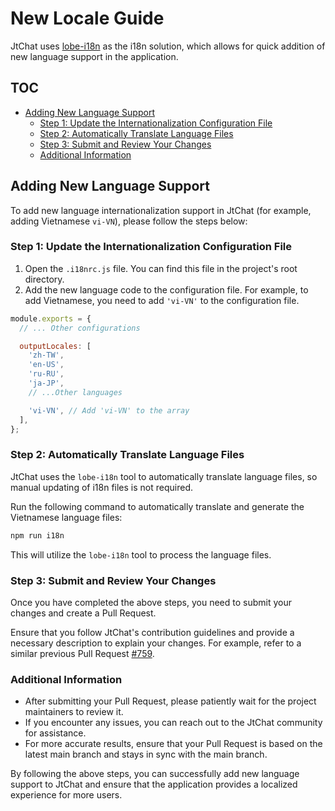 # New Locale Guide

JtChat uses [lobe-i18n](https://github.com/lobehub/lobe-cli-toolbox/tree/master/packages/lobe-i18n) as the i18n solution, which allows for quick addition of new language support in the application.

## TOC

- [Adding New Language Support](#adding-new-language-support)
  - [Step 1: Update the Internationalization Configuration File](#step-1-update-the-internationalization-configuration-file)
  - [Step 2: Automatically Translate Language Files](#step-2-automatically-translate-language-files)
  - [Step 3: Submit and Review Your Changes](#step-3-submit-and-review-your-changes)
  - [Additional Information](#additional-information)

## Adding New Language Support

To add new language internationalization support in JtChat (for example, adding Vietnamese `vi-VN`), please follow the steps below:

### Step 1: Update the Internationalization Configuration File

1. Open the `.i18nrc.js` file. You can find this file in the project's root directory.
2. Add the new language code to the configuration file. For example, to add Vietnamese, you need to add `'vi-VN'` to the configuration file.

```js
module.exports = {
  // ... Other configurations

  outputLocales: [
    'zh-TW',
    'en-US',
    'ru-RU',
    'ja-JP',
    // ...Other languages

    'vi-VN', // Add 'vi-VN' to the array
  ],
};
```

### Step 2: Automatically Translate Language Files

JtChat uses the `lobe-i18n` tool to automatically translate language files, so manual updating of i18n files is not required.

Run the following command to automatically translate and generate the Vietnamese language files:

```bash
npm run i18n
```

This will utilize the `lobe-i18n` tool to process the language files.

### Step 3: Submit and Review Your Changes

Once you have completed the above steps, you need to submit your changes and create a Pull Request.

Ensure that you follow JtChat's contribution guidelines and provide a necessary description to explain your changes. For example, refer to a similar previous Pull Request [#759](https://github.com/lobehub/lobe-chat/pull/759).

### Additional Information

- After submitting your Pull Request, please patiently wait for the project maintainers to review it.
- If you encounter any issues, you can reach out to the JtChat community for assistance.
- For more accurate results, ensure that your Pull Request is based on the latest main branch and stays in sync with the main branch.

By following the above steps, you can successfully add new language support to JtChat and ensure that the application provides a localized experience for more users.
